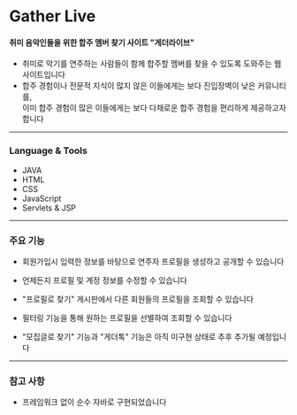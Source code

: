 
# Gather Live
#### 취미 음악인들을 위한 합주 멤버 찾기 사이트 "게더라이브"

- 취미로 악기를 연주하는 사람들이 함께 합주할 멤버를 찾을 수 있도록 도와주는 웹사이트입니다
- 합주 경험이나 전문적 지식이 많지 않은 이들에게는 보다 진입장벽이 낮은 커뮤니티를, <br>
  이미 합주 경험이 많은 이들에게는 보다 다채로운 합주 경험을 편리하게 제공하고자 합니다

---

### Language & Tools
- JAVA
- HTML
- CSS
- JavaScript
- Servlets & JSP

---

### 주요 기능
- 회원가입시 입력한 정보를 바탕으로 연주자 프로필을 생성하고 공개할 수 있습니다
- 언제든지 프로필 및 계정 정보를 수정할 수 있습니다
- "프로필로 찾기" 게시판에서 다른 회원들의 프로필을 조회할 수 있습니다
- 필터링 기능을 통해 원하는 프로필을 선별하여 조회할 수 있습니다

- "모집글로 찾기" 기능과 "게더톡" 기능은 아직 미구현 상태로 추후 추가될 예정입니다

---

### 참고 사항
- 프레임워크 없이 순수 자바로 구현되었습니다

